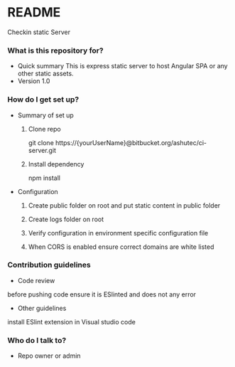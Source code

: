 # README #

Checkin static Server
### What is this repository for? ###

* Quick summary
This is express static server to host Angular SPA or any other static assets.
* Version 1.0

### How do I get set up? ###
* Summary of set up

  1. Clone repo 

     git clone https://{yourUserName}@bitbucket.org/ashutec/ci-server.git

  2. Install dependency

     npm install 

* Configuration

  1. Create public folder on root and put static content in public folder

  2. Create logs folder on root

  3. Verify configuration in environment specific configuration file 

  4. When CORS is enabled ensure correct domains are white listed 

### Contribution guidelines ###
* Code review

before pushing code ensure it is ESlinted and does not any error
* Other guidelines

install ESlint extension in Visual studio code
### Who do I talk to? ###
* Repo owner or admin
